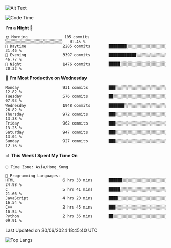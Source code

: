 ![Alt Text](https://media.tenor.com/3Gehha8RO-sAAAAC/goose-dance.gif)

<!--START_SECTION:waka-->
![Code Time](http://img.shields.io/badge/Code%20Time-196%20hrs%2029%20mins-blue)

**I'm a Night 🦉** 

```text
🌞 Morning                105 commits         ░░░░░░░░░░░░░░░░░░░░░░░░░   01.45 % 
🌆 Daytime                2285 commits        ████████░░░░░░░░░░░░░░░░░   31.46 % 
🌃 Evening                3397 commits        ████████████░░░░░░░░░░░░░   46.77 % 
🌙 Night                  1476 commits        █████░░░░░░░░░░░░░░░░░░░░   20.32 % 
```
📅 **I'm Most Productive on Wednesday** 

```text
Monday                   931 commits         ███░░░░░░░░░░░░░░░░░░░░░░   12.82 % 
Tuesday                  576 commits         ██░░░░░░░░░░░░░░░░░░░░░░░   07.93 % 
Wednesday                1948 commits        ███████░░░░░░░░░░░░░░░░░░   26.82 % 
Thursday                 972 commits         ███░░░░░░░░░░░░░░░░░░░░░░   13.38 % 
Friday                   962 commits         ███░░░░░░░░░░░░░░░░░░░░░░   13.25 % 
Saturday                 947 commits         ███░░░░░░░░░░░░░░░░░░░░░░   13.04 % 
Sunday                   927 commits         ███░░░░░░░░░░░░░░░░░░░░░░   12.76 % 
```


📊 **This Week I Spent My Time On** 

```text
🕑︎ Time Zone: Asia/Hong_Kong

💬 Programming Languages: 
HTML                     6 hrs 33 mins       ██████░░░░░░░░░░░░░░░░░░░   24.98 % 
C                        5 hrs 41 mins       █████░░░░░░░░░░░░░░░░░░░░   21.66 % 
JavaScript               4 hrs 20 mins       ████░░░░░░░░░░░░░░░░░░░░░   16.54 % 
C++                      2 hrs 45 mins       ███░░░░░░░░░░░░░░░░░░░░░░   10.54 % 
Python                   2 hrs 36 mins       ██░░░░░░░░░░░░░░░░░░░░░░░   09.91 % 
```


 Last Updated on 30/06/2024 18:45:40 UTC
<!--END_SECTION:waka-->

![Top Langs](https://github-readme-stats-rose-phi.vercel.app/api/top-langs/?username=jxncted\&layout=compact&hide=c,assembly,jupyter%20notebook)
